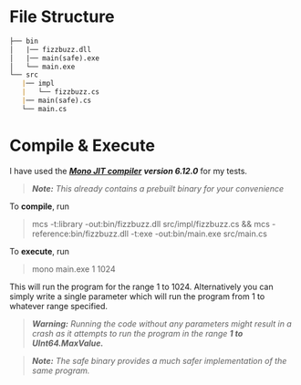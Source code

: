 # File Structure
```markdown
├── bin
│   |── fizzbuzz.dll
│   |── main(safe).exe
│   └── main.exe
└── src
   |── impl
   |   └── fizzbuzz.cs
   |── main(safe).cs
   └── main.cs
```
# Compile & Execute

I have used the [***Mono JIT compiler***](https://wiki.archlinux.org/title/mono) ***version 6.12.0***  for my tests.

>_**Note:** This already contains a prebuilt binary for your convenience_

To **compile**, run
>mcs -t:library -out:bin/fizzbuzz.dll src/impl/fizzbuzz.cs && mcs -reference:bin/fizzbuzz.dll -t:exe -out:bin/main.exe src/main.cs

To **execute**, run
>mono main.exe 1 1024

This will run the program for the range 1 to 1024. Alternatively you can simply write a single parameter which will run the program from 1 to whatever range specified.

>_***Warning:*** Running the code without any parameters might result in a crash as it attempts to run the program in the range **1 to UInt64.MaxValue.**_

>_**Note:** The safe binary provides a much safer implementation of the same program._